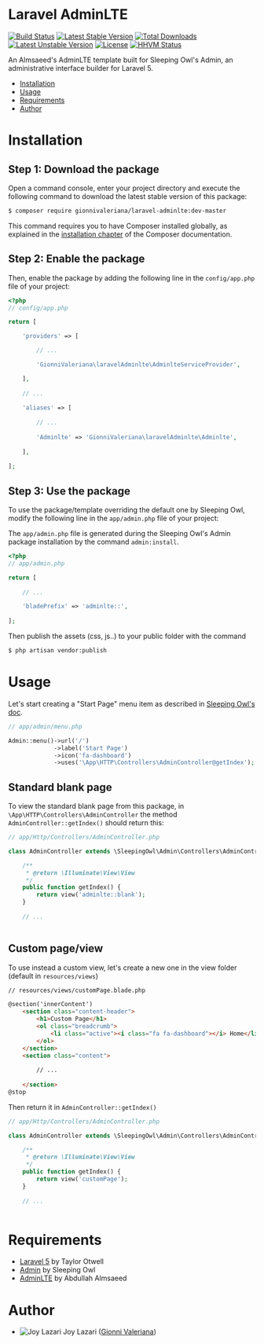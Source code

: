 Laravel AdminLTE
================
[![Build Status](https://travis-ci.org/gionnivaleriana/laravel-adminlte.svg)](https://travis-ci.org/gionnivaleriana/laravel-adminlte)
[![Latest Stable Version](https://poser.pugx.org/gionnivaleriana/laravel-adminlte/v/stable.svg)](https://packagist.org/packages/gionnivaleriana/laravel-adminlte) 
[![Total Downloads](https://poser.pugx.org/gionnivaleriana/laravel-adminlte/downloads.svg)](https://packagist.org/packages/gionnivaleriana/laravel-adminlte) 
[![Latest Unstable Version](https://poser.pugx.org/gionnivaleriana/laravel-adminlte/v/unstable.svg)](https://packagist.org/packages/gionnivaleriana/laravel-adminlte) 
[![License](https://poser.pugx.org/gionnivaleriana/laravel-adminlte/license.svg)](https://packagist.org/packages/gionnivaleriana/laravel-adminlte)
[![HHVM Status](http://hhvm.h4cc.de/badge/gionnivaleriana/laravel-adminlte.svg)](http://hhvm.h4cc.de/package/gionnivaleriana/laravel-adminlte)

An Almsaeed's AdminLTE template built for Sleeping Owl's Admin, an administrative interface builder for Laravel 5.

- [Installation](#installation)
- [Usage](#usage)
- [Requirements](#requirements)
- [Author](#author)

Installation
============

Step 1: Download the package
----------------------------

Open a command console, enter your project directory and execute the following command to download the latest stable version of this package:

```bash
$ composer require gionnivaleriana/laravel-adminlte:dev-master
```

This command requires you to have Composer installed globally, as explained in the [installation chapter](https://getcomposer.org/doc/00-intro.md) of the Composer documentation.

Step 2: Enable the package
--------------------------

Then, enable the package by adding the following line in the `config/app.php` file of your project:

```php
<?php
// config/app.php

return [

    'providers' => [

        // ...

        'GionniValeriana\laravelAdminlte\AdminlteServiceProvider',

    ],
    
    // ...
    
    'aliases' => [
    
        // ...
    
        'Adminlte' => 'GionniValeriana\laravelAdminlte\Adminlte',
    
    ],
    
];
```

Step 3: Use the package
-----------------------

To use the package/template overriding the default one by Sleeping Owl, modify the following line in the `app/admin.php` file of your project:

The `app/admin.php` file is generated during the Sleeping Owl's Admin package installation by the command `admin:install`.

```php
<?php
// app/admin.php

return [
    
    // ...

    'bladePrefix' => 'adminlte::',
    
];
```

Then publish the assets (css, js..) to your public folder with the command

```bash
$ php artisan vendor:publish
```

Usage
=====
Let's start creating a "Start Page" menu item as described in [Sleeping Owl's doc](http://sleeping-owl.github.io/en/Getting_Started/Menu_Configuration.html).

```php
// app/admin/menu.php

Admin::menu()->url('/')
             ->label('Start Page')
             ->icon('fa-dashboard')
             ->uses('\App\HTTP\Controllers\AdminController@getIndex');

```

Standard blank page
-------------------
To view the standard blank page from this package, in `\App\HTTP\Controllers\AdminController` the method `AdminController::getIndex()` should return this:

```php
// app/Http/Controllers/AdminController.php

class AdminController extends \SleepingOwl\Admin\Controllers\AdminController {

    /**
     * @return \Illuminate\View\View
     */
    public function getIndex() {
        return view('adminlte::blank');
    }
    
    // ...
    
```

Custom page/view
----------------
To use instead a custom view, let's create a new one in the view folder (default in `resources/views`)
 
```html
// resources/views/customPage.blade.php

@section('innerContent')
    <section class="content-header">
        <h1>Custom Page</h1>
        <ol class="breadcrumb">
            <li class="active"><i class="fa fa-dashboard"></i> Home</li>
        </ol>
    </section>
    <section class="content">
    
        // ...
        
    </section>
@stop

```

Then return it in `AdminController::getIndex()`

```php
// app/Http/Controllers/AdminController.php

class AdminController extends \SleepingOwl\Admin\Controllers\AdminController {

    /**
     * @return \Illuminate\View\View
     */
    public function getIndex() {
        return view('customPage');
    }
    
    // ...
    
```

Requirements
============
* [Laravel 5](http://github.com/laravel/laravel) by Taylor Otwell
* [Admin](http://github.com/sleeping-owl/admin) by Sleeping Owl
* [AdminLTE](http://github.com/almasaeed2010/AdminLTE) by Abdullah Almsaeed

Author
======
* ![Joy Lazari](https://avatars0.githubusercontent.com/u/6898095?s=15) Joy Lazari ([Gionni Valeriana](https://github.com/gionnivaleriana))
